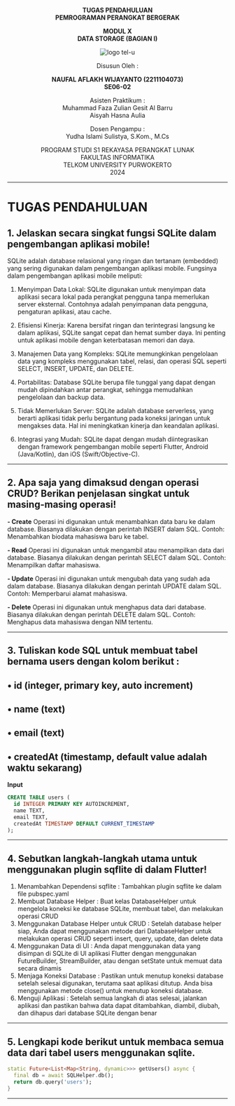 <div align="center">

**TUGAS PENDAHULUAN**  
**PEMROGRAMAN PERANGKAT BERGERAK**

**MODUL X**  
**DATA STORAGE (BAGIAN I)**

![logo tel-u](https://github.com/user-attachments/assets/3a44181d-9c92-47f6-8cf0-87755117fd99)

Disusun Oleh :

**NAUFAL AFLAKH WIJAYANTO (2211104073)**  
**SE06-02**

Asisten Praktikum :  
Muhammad Faza Zulian Gesit Al Barru  
Aisyah Hasna Aulia

Dosen Pengampu :  
Yudha Islami Sulistya, S.Kom., M.Cs

PROGRAM STUDI S1 REKAYASA PERANGKAT LUNAK  
FAKULTAS INFORMATIKA  
TELKOM UNIVERSITY PURWOKERTO  
2024

</div>

---

# TUGAS PENDAHULUAN

## 1. Jelaskan secara singkat fungsi SQLite dalam pengembangan aplikasi mobile!
SQLite adalah database relasional yang ringan dan tertanam (embedded) yang sering digunakan dalam pengembangan aplikasi mobile. Fungsinya dalam pengembangan aplikasi mobile meliputi:

1. Menyimpan Data Lokal: SQLite digunakan untuk menyimpan data aplikasi secara lokal pada perangkat pengguna tanpa memerlukan server eksternal. Contohnya adalah penyimpanan data pengguna, pengaturan aplikasi, atau cache.

2. Efisiensi Kinerja: Karena bersifat ringan dan terintegrasi langsung ke dalam aplikasi, SQLite sangat cepat dan hemat sumber daya. Ini penting untuk aplikasi mobile dengan keterbatasan memori dan daya.

3. Manajemen Data yang Kompleks: SQLite memungkinkan pengelolaan data yang kompleks menggunakan tabel, relasi, dan operasi SQL seperti SELECT, INSERT, UPDATE, dan DELETE.

4. Portabilitas: Database SQLite berupa file tunggal yang dapat dengan mudah dipindahkan antar perangkat, sehingga memudahkan pengelolaan dan backup data.

5. Tidak Memerlukan Server: SQLite adalah database serverless, yang berarti aplikasi tidak perlu bergantung pada koneksi jaringan untuk mengakses data. Hal ini meningkatkan kinerja dan keandalan aplikasi.

6. Integrasi yang Mudah: SQLite dapat dengan mudah diintegrasikan dengan framework pengembangan mobile seperti Flutter, Android (Java/Kotlin), dan iOS (Swift/Objective-C).

---

## 2. Apa saja yang dimaksud dengan operasi CRUD? Berikan penjelasan singkat untuk masing-masing operasi!
**- Create**
Operasi ini digunakan untuk menambahkan data baru ke dalam database. Biasanya dilakukan dengan perintah INSERT dalam SQL.
Contoh: Menambahkan biodata mahasiswa baru ke tabel.

**- Read**
Operasi ini digunakan untuk mengambil atau menampilkan data dari database. Biasanya dilakukan dengan perintah SELECT dalam SQL.
Contoh: Menampilkan daftar mahasiswa.

**- Update**
Operasi ini digunakan untuk mengubah data yang sudah ada dalam database. Biasanya dilakukan dengan perintah UPDATE dalam SQL.
Contoh: Memperbarui alamat mahasiswa.

**- Delete**
Operasi ini digunakan untuk menghapus data dari database. Biasanya dilakukan dengan perintah DELETE dalam SQL.
Contoh: Menghapus data mahasiswa dengan NIM tertentu.

---

## 3. Tuliskan kode SQL untuk membuat tabel bernama users dengan kolom berikut :
  • id (integer, primary key, auto increment)
  -
  • name (text)
  -
  • email (text)
  -
  • createdAt (timestamp, default value adalah waktu sekarang)
  -

**Input**
```sql
CREATE TABLE users (
  id INTEGER PRIMARY KEY AUTOINCREMENT,
  name TEXT,
  email TEXT,
  createdAt TIMESTAMP DEFAULT CURRENT_TIMESTAMP
);

```
---
## 4. Sebutkan langkah-langkah utama untuk menggunakan plugin sqflite di dalam Flutter!
1. Menambahkan Dependensi sqflite : Tambahkan plugin sqflite ke dalam file pubspec.yaml
2. Membuat Database Helper  : Buat kelas DatabaseHelper untuk mengelola koneksi ke database SQLite, membuat tabel, dan melakukan operasi CRUD
3. Menggunakan Database Helper untuk CRUD : Setelah database helper siap, Anda dapat menggunakan metode dari DatabaseHelper untuk melakukan operasi CRUD seperti insert, query, update, dan delete data
4. Menggunakan Data di UI : Anda dapat menggunakan data yang disimpan di SQLite di UI aplikasi Flutter dengan menggunakan FutureBuilder, StreamBuilder, atau dengan setState untuk memuat data secara dinamis
5. Menjaga Koneksi Database : Pastikan untuk menutup koneksi database setelah selesai digunakan, terutama saat aplikasi ditutup. Anda bisa menggunakan metode close() untuk menutup koneksi database.
6. Menguji Aplikasi : Setelah semua langkah di atas selesai, jalankan aplikasi dan pastikan bahwa data dapat ditambahkan, diambil, diubah, dan dihapus dari database SQLite dengan benar

---
## 5. Lengkapi kode berikut untuk membaca semua data dari tabel users menggunakan sqlite.

```dart
static Future<List<Map<String, dynamic>>> getUsers() async {
  final db = await SQLHelper.db();
  return db.query('users'); 
}

```
  

---
